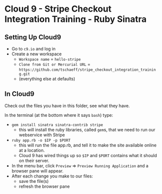 # Cloud 9 - Stripe Checkout Integration Training - Ruby Sinatra

## Setting Up Cloud9
- Go to `c9.io` and log in
- Create a new workspace
  - `Workspace name` = `hello-stripe`
  - `Clone from Git or Mercurial URL` = `https://github.com/tschaeff/stripe_checkout_integration_training.git`
  - (everything else at defaults)


## In Cloud9
Check out the files you have in this folder, see what they have.

In the terminal (at the bottom where it says `bash`) type:
- `gem install sinatra sinatra-contrib stripe`
  - this will install the ruby libraries, called `gem`s, that we need to run our webservice with Stripe
- `ruby app.rb -o $IP -p $PORT`
  - this will run the file app.rb, and tell it to make the site available online at a location.
  - Cloud 9 has wired things up so `$IP` and `$PORT` contains what it should on their server.
- In the menu bar, click `Preview` => `Preview Running Application` and a browser pane will appear.
- After each change you make to our files:
  - save the file(s)
  - refresh the browser pane

